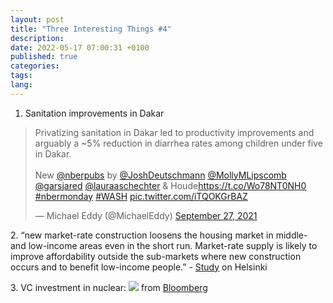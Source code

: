 ```yaml
---
layout: post
title: "Three Interesting Things #4"
description:
date: 2022-05-17 07:00:31 +0100
published: true
categories:
tags:
lang:
---
```

1. Sanitation improvements in Dakar
<blockquote class="twitter-tweet"><p lang="en" dir="ltr">Privatizing sanitation in Dakar led to productivity improvements and arguably a ~5% reduction in diarrhea rates among children under five in Dakar. <br><br>New <a href="https://twitter.com/nberpubs?ref_src=twsrc%5Etfw">@nberpubs</a> by <a href="https://twitter.com/JoshDeutschmann?ref_src=twsrc%5Etfw">@JoshDeutschmann</a> <a href="https://twitter.com/MollyMLipscomb?ref_src=twsrc%5Etfw">@MollyMLipscomb</a> <a href="https://twitter.com/GarsJared?ref_src=twsrc%5Etfw">@garsjared</a> <a href="https://twitter.com/LauraASchechter?ref_src=twsrc%5Etfw">@lauraaschechter</a> &amp; Houde<a href="https://t.co/Wo78NT0NH0">https://t.co/Wo78NT0NH0</a> <a href="https://twitter.com/hashtag/nbermonday?src=hash&amp;ref_src=twsrc%5Etfw">#nbermonday</a> <a href="https://twitter.com/hashtag/WASH?src=hash&amp;ref_src=twsrc%5Etfw">#WASH</a> <a href="https://t.co/iTQOKGrBAZ">pic.twitter.com/iTQOKGrBAZ</a></p>&mdash; Michael Eddy (@MichaelEddy) <a href="https://twitter.com/MichaelEddy/status/1442553136950951941?ref_src=twsrc%5Etfw">September 27, 2021</a></blockquote> <script async src="https://platform.twitter.com/widgets.js" charset="utf-8"></script>

2\. “new market-rate construction loosens the housing market in middle- and low-income areas even in the short run. Market-rate supply is likely to improve affordability outside the sub-markets where new construction occurs and to benefit low-income people.” - [Study](https://ideas.repec.org/p/fer/wpaper/146.html) on Helsinki 

3\. VC investment in nuclear:
![](https://substackcdn.com/image/fetch/f_auto,q_auto:good,fl_progressive:steep/https%3A%2F%2Fbucketeer-e05bbc84-baa3-437e-9518-adb32be77984.s3.amazonaws.com%2Fpublic%2Fimages%2Fa2a9611f-5138-46b8-bf87-1ad13a01fb43_828x753.jpeg)
from [Bloomberg](https://www.bloomberg.com/news/articles/2022-03-22/tech-billionaires-rally-around-nuclear-as-energy-crisis-looms) 
